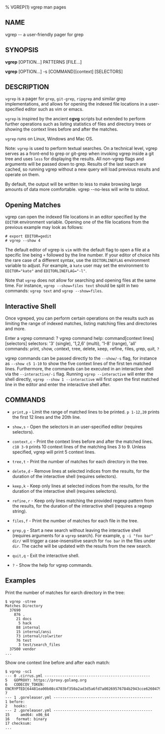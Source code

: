 % VGREP(1) vgrep man pages

## NAME

vgrep -- a user-friendly pager for grep

## SYNOPSIS

**vgrep** [OPTION...] PATTERNS [FILE...]

**vgrep** [OPTION...] -s [COMMAND][context] [SELECTORS]

## DESCRIPTION

`vgrep` is a pager for `grep`, `git-grep`, `ripgrep` and similar grep implementations, and allows for opening the indexed file locations in a user-specified editor such as vim or emacs.

`vgrep` is inspired by the ancient **cgvg** scripts but extended to perform further operations such as listing statistics of files and directory trees or showing the context lines before and after the matches.

`vgrep` runs on Linux, Windows and Mac OS.

Note: `vgrep` is used to perform textual searches. On a technical level, vgrep serves as a front-end to grep or git-grep when invoking vgrep inside a git tree and uses `less` for displaying the results. All non-vgrep flags and arguments will be passed down to grep. Results of the last search are cached, so running vgrep without a new query will load previous results and operate on them.

By default, the output will be written to less to make browsing large amounts of data more comfortable. vgrep --no-less will write to stdout.

## Opening Matches

vgrep can open the indexed file locations in an editor specified by the `EDITOR` environment variable. Opening one of the file locations from the previous example may look as follows:

```
# export EDITOR=gedit
# vgrep --show 4
```

The default editor of vgrep is `vim` with the default flag to open a file at a specific line being `+` followed by the line number. If your editor of choice hits the rare case of a different syntax, use the `EDITORLINEFLAG` environment variable to adjust. For example, a `kate` user may set the environment to `EDITOR="kate"` and `EDITORLINEFLAG="-l"`.

Note that `vgrep` does not allow for searching and opening files at the same time. For instance, `vgrep --show=files text` should be split in two commands: `vgrep text` and `vgrep --show=files`.

## Interactive Shell

Once vgreped, you can perform certain operations on the results such as limiting the range of indexed matches, listing matching files and directories and more.

Enter a vgrep command: ?
vgrep command help: command[context lines] [selectors]
         selectors: '3' (single), '1,2,6' (multi), '1-8' (range), 'all'
          commands: `p`rint, `s`how, `c`ontext, `t`ree, `d`elete, `k`eep, `r`efine, `f`iles, `g`rep, `q`uit, `?`

vgrep commands can be passed directly to the `--show/-s` flag, for instance as `--show c5 1-10` to show the five context lines of the first ten matched lines. Furthermore, the commands can be executed in an interactive shell via the `--interactive/-i` flag. Running `vgrep --interactive` will enter the shell directly, `vgrep --show 1 --interactive` will first open the first matched line in the editor and enter the interactive shell after.

## COMMANDS

* `print,p` - Limit the range of matched lines to be printed. `p 1-12,20` prints the first 12 lines and the 20th line.

* `show,s` - Open the selectors in an user-specified editor (requires selectors).

* `context,c` - Print the context lines before and after the matched lines. `c10 3-9` prints 10 context lines of the matching lines 3 to 9. Unless specified, vgrep will print 5 context lines.

* `tree,t` - Print the number of matches for each directory in the tree.

* `delete,d` - Remove lines at selected indices from the results, for the duration of the interactive shell (requires selectors).

* `keep,k` - Keep only lines at selected indices from the results, for the duration of the interactive shell (requires selectors).

* `refine,r` - Keep only lines matching the provided regexp pattern from the results, for the duration of the interactive shell (requires a regexp string).

* `files,f` - Print the number of matches for each file in the tree.

* `grep,g` - Start a new search without leaving the interactive shell (requires arguments for a `vgrep` search). For example, `g -i "foo bar" dir/` will trigger a case-insensitive search for `foo bar` in the files under `dir`. The cache will be updated with the results from the new search.

* `quit,q` - Exit the interactive shell.

* `?` - Show the help for vgrep commands.


## Examples

Print the number of matches for earch directory in the tree:
```
$ vgrep -stree
Matches Directory
  37690 
    876 .
     21 docs
      5 hack
     88 internal
     15 internal/ansi
     73 internal/colwriter
     76 test
      3 test/search_files
  37500 vendor
...
```

Show one context line before and after each match:
```
$ vgrep -sc1
--- 0 .cirrus.yml ------------------------------------------------
5   GOPROXY: https://proxy.golang.org
6   CODECOV_TOKEN: ENCRYPTED[64481ea00b08c4703bf350a2ad3d5a6fd7a00269576784b2943cce62604798e88f532e19fb66859fa68f43dbd4a0df15]
7 
--- 1 .goreleaser.yml ---------------------------------------------
1 before:
2   hooks:
--- 2 .goreleaser.yml ---------------------------------------------
15     amd64: x86_64
16   format: binary
17 checksum:
...
```
